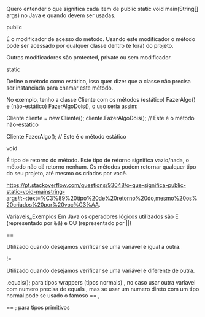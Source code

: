 Quero entender o que significa cada item de 
public static void main(String[] args) 
no Java e quando devem ser usadas.

public

É o modificador de acesso do método.
Usando este modificador o método pode ser acessado
por qualquer classe dentro (e fora) do projeto.

Outros modificadores são protected, 
private ou sem modificador.

static

Define o método como estático, isso quer dizer que a classe não precisa ser instanciada para chamar este método.

No exemplo, tenho a classe Cliente com os métodos (estático) FazerAlgo() e (não-estático) FazerAlgoDois(), o uso seria assim:

Cliente cliente = new Cliente();
cliente.FazerAlgoDois(); // Este é o método não-estático

Cliente.FazerAlgo(); // Este é o método estático

void

É tipo de retorno do método.
Este tipo de retorno significa vazio/nada, 
o método não dá retorno nenhum. Os métodos podem retornar qualquer tipo do seu projeto,
até mesmo os criados por você.

https://pt.stackoverflow.com/questions/93048/o-que-significa-public-static-void-mainstring-args#:~:text=%C3%89%20tipo%20de%20retorno%20do,mesmo%20os%20criados%20por%20voc%C3%AA. 


Variaveis_Exemplos Em Java os operadores lógicos utilizados são E (representado por &&) e OU (representado por ||)

==

Utilizado quando desejamos verificar se uma variável é igual a outra.

!=

Utilizado quando desejamos verificar se uma variável é diferente de outra.

.equals(); para tipos wrappers (tipos normais) , no caso usar outra variavel com numero precisa de equals , mas se usar um numero direto com um tipo normal pode se usado o famoso == ,

== ; para tipos primitivos
